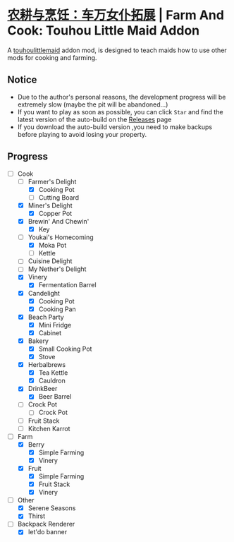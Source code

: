 # [农耕与烹饪：车万女仆拓展](./readme.zh.md) | Farm And Cook: Touhou Little Maid Addon
 A [touhoulittlemaid](https://github.com/TartaricAcid/TouhouLittleMaid) addon mod, is designed to teach maids how to use other mods for cooking and farming.

## Notice
  - Due to the author's personal reasons, the development progress will be extremely slow (maybe the pit will be abandoned...)
  - If you want to play as soon as possible, you can click `Star` and find the latest version of the auto-build on the [Releases](https://github.com/Wall-ev/TouhouLittleMaidAddon/releases) page
  - If you download the auto-build version ,you need to make backups before playing to avoid losing your property.

## Progress
- [ ] Cook
    - [ ] Farmer's Delight
        - [x] Cooking Pot
        - [ ] Cutting Board
    - [x] Miner's Delight
        - [x] Copper Pot
    - [x] Brewin' And Chewin'
        - [x] Key
    - [ ] Youkai's Homecoming
        - [x] Moka Pot
        - [ ] Kettle 
    - [ ] Cuisine Delight
    - [ ] My Nether's Delight
    - [x] Vinery
        - [x] Fermentation Barrel
    - [x] Candelight
        - [x] Cooking Pot
        - [x] Cooking Pan
    - [x] Beach Party
        - [x] Mini Fridge
        - [x] Cabinet
    - [x] Bakery
        - [x] Small Cooking Pot
        - [x] Stove
    - [x] Herbalbrews
        - [x] Tea Kettle 
        - [x] Cauldron
    - [x] DrinkBeer
        - [x] Beer Barrel
    - [ ] Crock Pot
        - [ ] Crock Pot
    - [ ] Fruit Stack
    - [ ] Kitchen Karrot
- [ ] Farm
    - [x] Berry
        - [x] Simple Farming
        - [x] Vinery
    - [x] Fruit
        - [x] Simple Farming
        - [x] Fruit Stack
        - [x] Vinery
- [ ] Other
    - [x] Serene Seasons
    - [x] Thirst
- [ ] Backpack Renderer
    - [x] let'do banner
